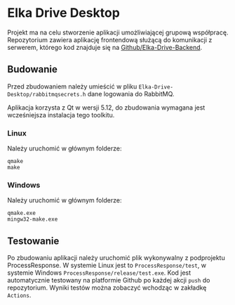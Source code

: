 # Elka Drive Desktop
Projekt ma na celu stworzenie aplikacji umożliwiającej grupową współpracę.
Repozytorium zawiera aplikację frontendową służącą do komunikacji z serwerem, którego kod znajduje się na [Github/Elka-Drive-Backend](https://github.com/breader124/Elka-Drive-Backend).

## Budowanie
Przed zbudowaniem należy umieścić w pliku `Elka-Drive-Desktop/rabbitmqsecrets.h` dane logowania do RabbitMQ.

Aplikacja korzysta z Qt w wersji 5.12, do zbudowania wymagana jest wcześniejsza instalacja tego toolkitu.

### Linux
Należy uruchomić w głównym folderze:
```
qmake
make
```
### Windows
Należy uruchomić w głównym folderze:
```
qmake.exe
mingw32-make.exe
```

## Testowanie
Po zbudowaniu aplikacji należy uruchomić plik wykonywalny z podprojektu ProcessResponse.
W systemie Linux jest to `ProcessResponse/test`, w systemie Windows `ProcessResponse/release/test.exe`.
Kod jest automatycznie testowany na platformie Github po każdej akcji `push` do repozytorium.
Wyniki testów można zobaczyć wchodząc w zakładkę `Actions`.

